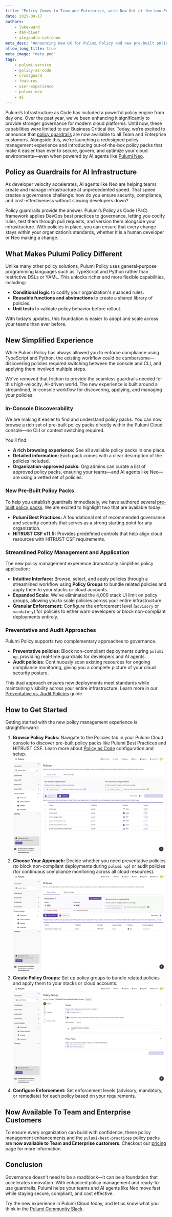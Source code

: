 ```yaml
---
title: "Policy Comes to Team and Enterprise, with New Out-of-the-box Policies and Management Experience"
date: 2025-09-17
authors:
    - luke-ward
    - dan-biwer
    - alejandro-cotroneo
meta_desc: "Announcing new UX for Pulumi Policy and new pre-built policy packs, providing essential guardrails for all cloud infrastructure automation"
allow_long_title: true
meta_image: "meta.png"
tags:
    - pulumi-service
    - policy-as-code
    - crossguard
    - features
    - user-experience
    - pulumi-neo
    - ai
---
```


Pulumi’s Infrastructure as Code has included a powerful policy engine from day one. Over the past year, we’ve been enhancing it significantly to provide stronger governance for modern cloud platforms. Until now, these capabilities were limited to our Business Critical tier. Today, we’re excited to announce that [policy guardrails](/docs/insights/policy-as-code/) are now available to all Team and Enterprise customers. Alongside this, we’re launching a redesigned policy management experience and introducing out-of-the-box policy packs that make it easier than ever to secure, govern, and optimize your cloud environments—even when powered by AI agents like [Pulumi Neo](/blog/pulumi-neo/).

<!--more-->

## Policy as Guardrails for AI Infrastructure

As developer velocity accelerates, AI agents like Neo are helping teams create and manage infrastructure at unprecedented speed. That speed creates a governance challenge: how do you ensure security, compliance, and cost-effectiveness without slowing developers down?

Policy guardrails provide the answer. Pulumi’s Policy as Code (PaC) framework applies DevOps best practices to governance, letting you codify rules, test them through pull requests, and version them alongside your infrastructure. With policies in place, you can ensure that every change stays within your organization’s standards, whether it is a human developer or Neo making a change.

## What Makes Pulumi Policy Different

Unlike many other policy solutions, Pulumi Policy uses general-purpose programming languages such as TypeScript and Python rather than restrictive DSLs or YAML. This unlocks richer and more flexible capabilities, including:

- **Conditional logic** to codify your organization's nuanced rules.  
- **Reusable functions and abstractions** to create a shared library of policies.  
- **Unit tests** to validate policy behavior before rollout.  

With today’s updates, this foundation is easier to adopt and scale across your teams than ever before.

## New Simplified Experience

While Pulumi Policy has always allowed you to enforce compliance using TypeScript and Python, the existing workflow could be cumbersome—discovering policies required switching between the console and CLI, and applying them involved multiple steps.

We've removed that friction to provide the seamless guardrails needed for this high-velocity, AI-driven world. The new experience is built around a streamlined, in-console workflow for discovering, applying, and managing your policies.

### In-Console Discoverability

We are making it easier to find and understand policy packs. You can now browse a rich set of pre-built policy packs directly within the Pulumi Cloud console—no CLI or context switching required.

You’ll find:

- **A rich browsing experience:** See all available policy packs in one place.
- **Detailed information:** Each pack comes with a clear description of the policies included.
- **Organization-approved packs:** Org admins can curate a list of approved policy packs, ensuring your teams—and AI agents like Neo—are using a vetted set of policies.

### New Pre-Built Policy Packs

To help you establish guardrails immediately, we have authored several [pre-built policy packs](/docs/insights/pre-built-packs/). We are excited to highlight two that are available today:

- **Pulumi Best Practices:** A foundational set of recommended governance and security controls that serves as a strong starting point for any organization.
- **HITRUST CSF v11.5:** Provides predefined controls that help align cloud resources with HITRUST CSF requirements.

### Streamlined Policy Management and Application

The new policy management experience dramatically simplifies policy application:

- **Intuitive Interface:** Browse, select, and apply policies through a streamlined workflow using **Policy Groups** to bundle related policies and apply them to your stacks or cloud accounts.
- **Expanded Scale:** We've eliminated the 4,000 stack UI limit on policy groups, allowing you to scale policies across your entire infrastructure.
- **Granular Enforcement:** Configure the enforcement level (`advisory` or `mandatory`) for policies to either warn developers or block non-compliant deployments entirely.

### Preventative and Audit Approaches

Pulumi Policy supports two complementary approaches to governance.  

- **Preventative policies**: Block non-compliant deployments during `pulumi up`, providing real-time guardrails for developers and AI agents.
- **Audit policies**: Continuously scan existing resources for ongoing compliance monitoring, giving you a complete picture of your cloud security posture.

This dual approach ensures new deployments meet standards while maintaining visibility across your entire infrastructure. Learn more in our [Preventative vs. Audit Policies](/docs/insights/preventative-vs-audit-policies/) guide.

## How to Get Started

Getting started with the new policy management experience is straightforward:

1. **Browse Policy Packs:** Navigate to the Policies tab in your Pulumi Cloud console to discover pre-built policy packs like Pulumi Best Practices and HITRUST CSF. Learn more about [Policy as Code](/docs/insights/policy-as-code/) configuration and setup.
![Policy Packs Browser](policy-management-1.png)
1. **Choose Your Approach:** Decide whether you need preventative policies (to block non-compliant deployments during `pulumi up`) or audit policies (for continuous compliance monitoring across all cloud resources).
![Preventative Policy Overview](policy-management-3.png)
1. **Create Policy Groups:** Set up policy groups to bundle related policies and apply them to your stacks or cloud accounts.
![Policy Group Configuration](policy-management-4.png)
1. **Configure Enforcement:** Set enforcement levels (advisory, mandatory, or remediate) for each policy based on your requirements.

## Now Available To Team and Enterprise Customers

To ensure every organization can build with confidence, these policy management enhancements and the `pulumi-best-practices` policy packs are **now available to Team and Enterprise customers**. Checkout our [pricing](/pricing) page for more information.

## Conclusion

Governance doesn’t need to be a roadblock—it can be a foundation that accelerates innovation. With enhanced policy management and ready-to-use guardrails, Pulumi helps your teams and AI agents like Neo move fast while staying secure, compliant, and cost effective.  

Try the new experience in Pulumi Cloud today, and let us know what you think in the [Pulumi Community Slack](https://slack.pulumi.com/).
